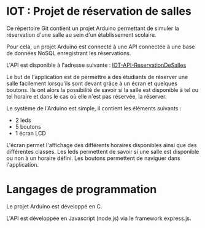 # IOT : Projet de réservation de salles

Ce répertoire Git contient un projet Arduino permettant de simuler la réservation d'une salle au sein d'un établissement scolaire.

Pour cela, un projet Arduino est connecté à une API connectée à une base de données NoSQL enregistrant les réservations.

L'API est disponible à l'adresse suivante : [IOT-API-ReservationDeSalles](https://gitlab.com/CortoVILAINEPSI/iot-api-reservationdesalles)

Le but de l'application est de permettre à des étudiants de réserver une salle facilement lorsqu'ils sont devant grâce à un écran et quelques boutons. Ils ont alors la possibilité de savoir si la salle est disponible à tel ou tel horaire et dans le cas où elle n'est pas réservée, la réserver.

Le système de l'Arduino est simple, il contient les éléments suivants :

- 2 leds
- 5 boutons
- 1 écran LCD

L'écran permet l'affichage des différents horaires disponibles ainsi que des différentes classes.
Les leds permettent de savoir si une salle est disponible ou non à un horaire défini.
Les boutons permettent de naviguer dans l'application.


# Langages de programmation

Le projet Arduino est développé en C.

L'API est développée en Javascript (node.js) via le framework express.js.
